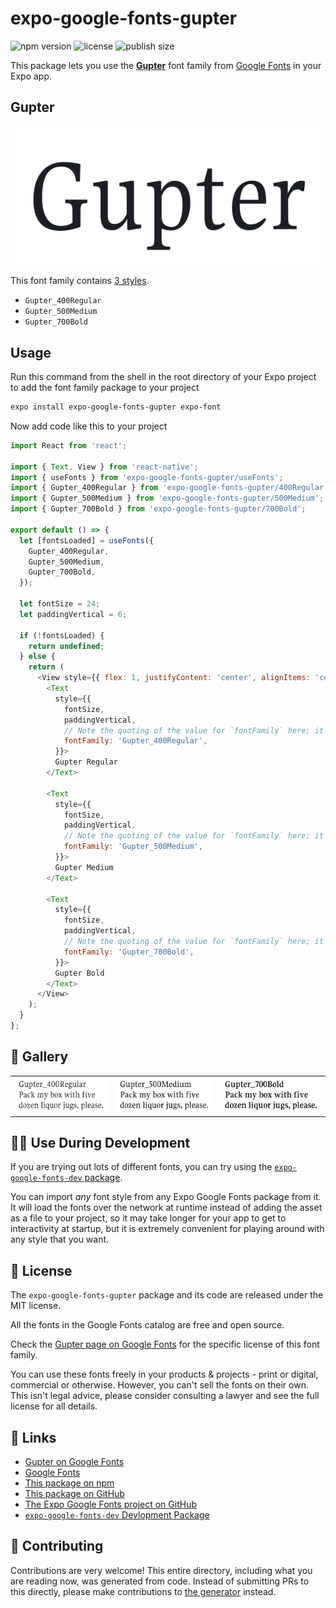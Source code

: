 # expo-google-fonts-gupter

![npm version](https://flat.badgen.net/npm/v/expo-google-fonts-gupter)
![license](https://flat.badgen.net/github/license/expo/google-fonts)
![publish size](https://flat.badgen.net/packagephobia/install/expo-google-fonts-gupter)

This package lets you use the [**Gupter**](https://fonts.google.com/specimen/Gupter) font family from [Google Fonts](https://fonts.google.com/) in your Expo app.

## Gupter

![Gupter](./font-family.png)

This font family contains [3 styles](#-gallery).

- `Gupter_400Regular`
- `Gupter_500Medium`
- `Gupter_700Bold`

## Usage

Run this command from the shell in the root directory of your Expo project to add the font family package to your project
```sh
expo install expo-google-fonts-gupter expo-font
```

Now add code like this to your project
```js
import React from 'react';

import { Text, View } from 'react-native';
import { useFonts } from 'expo-google-fonts-gupter/useFonts';
import { Gupter_400Regular } from 'expo-google-fonts-gupter/400Regular';
import { Gupter_500Medium } from 'expo-google-fonts-gupter/500Medium';
import { Gupter_700Bold } from 'expo-google-fonts-gupter/700Bold';

export default () => {
  let [fontsLoaded] = useFonts({
    Gupter_400Regular,
    Gupter_500Medium,
    Gupter_700Bold,
  });

  let fontSize = 24;
  let paddingVertical = 6;

  if (!fontsLoaded) {
    return undefined;
  } else {
    return (
      <View style={{ flex: 1, justifyContent: 'center', alignItems: 'center' }}>
        <Text
          style={{
            fontSize,
            paddingVertical,
            // Note the quoting of the value for `fontFamily` here; it expects a string!
            fontFamily: 'Gupter_400Regular',
          }}>
          Gupter Regular
        </Text>

        <Text
          style={{
            fontSize,
            paddingVertical,
            // Note the quoting of the value for `fontFamily` here; it expects a string!
            fontFamily: 'Gupter_500Medium',
          }}>
          Gupter Medium
        </Text>

        <Text
          style={{
            fontSize,
            paddingVertical,
            // Note the quoting of the value for `fontFamily` here; it expects a string!
            fontFamily: 'Gupter_700Bold',
          }}>
          Gupter Bold
        </Text>
      </View>
    );
  }
};

```

## 🔡 Gallery


||||
|-|-|-|
|![Gupter_400Regular](.//400Regular/Gupter_400Regular.ttf.png)|![Gupter_500Medium](.//500Medium/Gupter_500Medium.ttf.png)|![Gupter_700Bold](.//700Bold/Gupter_700Bold.ttf.png)||


## 👩‍💻 Use During Development

If you are trying out lots of different fonts, you can try using the [`expo-google-fonts-dev` package](https://github.com/freeboub/google-fonts/tree/master/font-packages/dev#readme).

You can import *any* font style from any Expo Google Fonts package from it. It will load the fonts
over the network at runtime instead of adding the asset as a file to your project, so it may take longer
for your app to get to interactivity at startup, but it is extremely convenient
for playing around with any style that you want.

## 📖 License

The `expo-google-fonts-gupter` package and its code are released under the MIT license.

All the fonts in the Google Fonts catalog are free and open source.

Check the [Gupter page on Google Fonts](https://fonts.google.com/specimen/Gupter) for the specific license of this font family.

You can use these fonts freely in your products & projects - print or digital, commercial or otherwise. However, you can't sell the fonts on their own. This isn't legal advice, please consider consulting a lawyer and see the full license for all details.

## 🔗 Links

- [Gupter on Google Fonts](https://fonts.google.com/specimen/Gupter)
- [Google Fonts](https://fonts.google.com/)
- [This package on npm](https://www.npmjs.com/package/expo-google-fonts-gupter)
- [This package on GitHub](https://github.com/freeboub/google-fonts/tree/master/font-packages/gupter)
- [The Expo Google Fonts project on GitHub](https://github.com/freeboub/google-fonts)
- [`expo-google-fonts-dev` Devlopment Package](https://github.com/freeboub/google-fonts/tree/master/font-packages/dev)

## 🤝 Contributing

Contributions are very welcome! This entire directory, including what you are reading now, was generated from code. Instead of submitting PRs to this directly, please make contributions to [the generator](https://github.com/freeboub/google-fonts/tree/master/packages/generator) instead.
